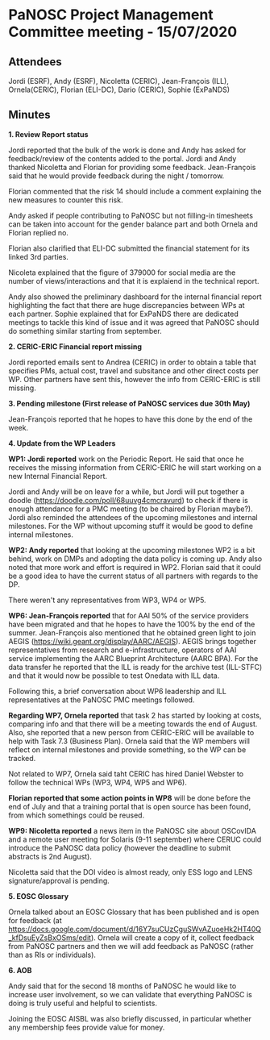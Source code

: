 ﻿PaNOSC Project Management Committee meeting - 15/07/2020
========================================================


Attendees
-------
Jordi (ESRF), Andy (ESRF), Nicoletta (CERIC), Jean-François (ILL), Ornela(CERIC), Florian (ELI-DC), Dario (CERIC), Sophie (ExPaNDS) 


Minutes
-------	


**1. Review Report status**

Jordi reported that the bulk of the work is done and Andy has asked for feedback/review of the contents added to the portal. Jordi and Andy thanked Nicoletta and Florian for providing some feedback. Jean-François said that he would provide feedback during the night / tomorrow.

Florian commented that the risk 14 should include a comment explaining the new measures to counter this risk.

Andy asked if people contributing to PaNOSC but not filling-in timesheets can be taken into account for the gender balance part and both Ornela and Florian replied no.

Florian also clarified that ELI-DC submitted the financial statement for its linked 3rd parties.

Nicoleta explained that the figure of 379000 for social media are the number of views/interactions and that it is explaiend in the technical report.

Andy also showed the preliminary dashboard for the internal financial report highlighting the fact that there are huge discrepancies between WPs at each partner. Sophie explained that for ExPaNDS there are dedicated meetings to tackle this kind of issue and it was agreed that PaNOSC should do something similar starting from september.

**2. CERIC-ERIC Financial report missing**

Jordi reported emails sent to Andrea (CERIC) in order to obtain a table that specifies PMs, actual cost, travel and subsitance and other direct costs per WP.
Other partners have sent this, however the info from CERIC-ERIC is still missing.

**3. Pending milestone (First release of PaNOSC services due 30th May)**

Jean-François reported that he hopes to have this done by the end of the week.

**4. Update from the WP Leaders**

**WP1: Jordi reported** work on the Periodic Report. He said that once he receives the missing information from CERIC-ERIC he will start working on a new Internal Financial Report.

Jordi and Andy will be on leave for a while, but Jordi will put together a doodle (https://doodle.com/poll/68uuvg4cmcravurd) to check if there is enough attendance for a PMC meeting (to be chaired by Florian maybe?). Jordi also reminded the attendees of the upcoming milestones and internal milestones. For the WP without upcoming stuff it would be good to define internal milestones.

**WP2: Andy reported** that looking at the upcoming milestones WP2 is a bit behind, work on DMPs and adopting the data policy is coming up. Andy also noted that more work and effort is required in WP2.  Florian said that it could be a good idea to have the current status of all partners with regards to the DP.

There weren't any representatives from WP3, WP4 or WP5.

**WP6: Jean-François reported** that for AAI 50% of the service providers have been migrated and that he hopes to have the 100% by the end of the summer. Jean-François also mentioned that he obtained green light to join AEGIS  (https://wiki.geant.org/display/AARC/AEGIS). AEGIS brings together representatives from research and e-infrastructure, operators of AAI service implementing the AARC Blueprint Architecture (AARC BPA). For the data transfer he reported that the ILL is ready for the archive test (ILL-STFC) and that it would now be possible to test Onedata with ILL data.

Following this, a brief conversation about WP6 leadership and ILL representatives at the PaNOSC PMC meetings followed.

**Regarding WP7, Ornela reported** that task 2 has started by looking at costs, comparing info and that there will be a meeting towards the end of August. Also, she reported that a new person from CERIC-ERIC will be available to help with Task 7.3 (Business Plan). Ornela said that the WP members will reflect on internal milestones and provide something, so the WP can be tracked.

Not related to WP7, Ornela said taht CERIC has hired Daniel Webster to follow the technical WPs (WP3, WP4, WP5 and WP6).

**Florian reported that some action points in WP8** will be done before the end of July and that a training portal that is open source has been found, from which somethings could be reused.

**WP9: Nicoletta reported** a news item in the PaNOSC site about OSCovIDA and a remote user meeting for Solaris (9-11 september) where CERUC could introduce the PaNOSC data policy (however the deadline to submit abstracts is 2nd August).

Nicoletta said that the DOI video is almost ready, only ESS logo and LENS signature/approval is pending.


**5. EOSC Glossary**

Ornela talked about an EOSC Glossary that has been published and is open for feedback (at  https://docs.google.com/document/d/16Y7suCUzCguSWvAZuoeHk2HT40Q_kfDsuEyZsBxOSms/edit). Ornela will create a copy of it, collect feedback from PaNOSC partners and then we will add feedback as PaNOSC (rather than as RIs or individuals).

**6. AOB**

Andy said that for the second 18 months of PaNOSC he would like to increase user involvement, so we can validate that everything PaNOSC is doing is truly useful and helpful to scientists.

Joining the EOSC AISBL was also briefly discussed, in particular whether any membership fees provide value for money.














